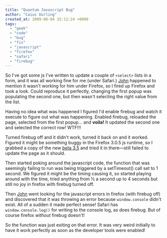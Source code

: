 ```yaml
---
title: "Quantum Javascript Bug"
author: "Caius Durling"
created_at: 2009-06-04 15:12:24 +0000
tags:
  - "geek"
  - "code"
  - "bug"
  - "fix"
  - "javascript"
  - "firefox"
  - "safari"
  - "firebug"
---
```


So I've got some js I've written to update a couple of `<select>` lists in a form, and it was all working fine for me (under Safari.) [John][] happened to mention it wasn't working for him under Firefox, so I fired up Firefox and took a look. Could reproduce it perfectly, changing the first popup was populating the second one, but then wasn't selecting the right value from the list.

[John]: http://johnleach.co.uk/

Having no idea what was happened I figured I'd enable firebug and watch it execute to figure out what was happening. Enabled firebug, reloaded the page, selected from the first popup… and **voila!** It updated the second one and selected the correct row! WTF!!!

Turned firebug off and it didn't work, turned it back on and it worked. Figured it might be something buggy in the Firefox 3.0.5 js runtime, so I grabbed a copy of the new [beta 3.5][fx beta] and tried it in there—still failed to update the page as it should.

[fx beta]: http://www.mozilla.com/en-US/firefox/all-beta.html

Then started poking around the javascript code, the function that was seemingly failing to run was being triggered by a setTimeout() call set to 1 second. We figured it might be the timing causing it, so started playing around with the time, tried anything from ½ a second up to 4 seconds but still no joy in firefox with firebug turned off.

Then [John][] went looking for the javascript errors in firefox (with firebug off) and discovered that it was throwing an error because `window.console` didn't exist. All of a sudden it made perfect sense! Safari has `window.console.log()` for writing to the console log, as does firebug. But of course firefox *without* firebug doesn't!

So the function was just exiting on that error. It was very weird initially to have it work perfectly as soon as the developer tools were enabled!
